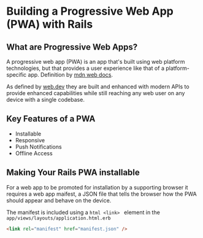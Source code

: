 # Building a Progressive Web App (PWA) with Rails

## What are Progressive Web Apps?

A progressive web app (PWA) is an app that's built using web platform technologies, but that provides a user experience like that of a platform-specific app. Definition by [mdn web docs](https://developer.mozilla.org/en-US/docs/Web/Progressive_web_apps/Guides/What_is_a_progressive_web_app).

As defined by [web.dev](https://web.dev/articles/what-are-pwas) they are built and enhanced with modern APIs to provide enhanced capabilities while still reaching any web user on any device with a single codebase.

## Key Features of a PWA
 - Installable
 - Responsive
 - Push Notifications
 - Offline Access

## Making Your Rails PWA installable

For a web app to be promoted for installation by a supporting browser it requires a web app maifest, a JSON file that tells the browser how the PWA should appear and behave on the device.

The manifest is included using a ```html <link> ``` element in the `app/views/layouts/application.html.erb`

```html
<link rel="manifest" href="manifest.json" />
```
